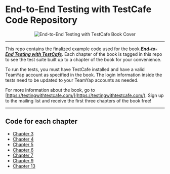 # End-to-End Testing with TestCafe Code Repository

<p align="center">
  <img src="https://dev-tester.com/content/images/static/testing_with_testcafe_book_cover_small.png" alt="End-to-End Testing with TestCafe Book Cover" />
</p>

---

This repo contains the finalized example code used for the book [**_End-to-End Testing with TestCafe_**](https://testingwithtestcafe.com/). Each chapter of the book is tagged in this repo to see the test suite built up to a chapter of the book for your convenience.

To run the tests, you must have TestCafe installed and have a valid TeamYap account as specified in the book. The login information inside the tests need to be updated to your TeamYap accounts as needed.

For more information about the book, go to [https://testingwithtestcafe.com/](https://testingwithtestcafe.com/). Sign up to the mailing list and receive the first three chapters of the book free!

---

## Code for each chapter

- [Chapter 3](https://github.com/testingwithtestcafe/end_to_end_testing_with_testcafe/tree/chapter-3)
- [Chapter 4](https://github.com/testingwithtestcafe/end_to_end_testing_with_testcafe/tree/chapter-4)
- [Chapter 5](https://github.com/testingwithtestcafe/end_to_end_testing_with_testcafe/tree/chapter-5)
- [Chapter 6](https://github.com/testingwithtestcafe/end_to_end_testing_with_testcafe/tree/chapter-6)
- [Chapter 7](https://github.com/testingwithtestcafe/end_to_end_testing_with_testcafe/tree/chapter-7)
- [Chapter 9](https://github.com/testingwithtestcafe/end_to_end_testing_with_testcafe/tree/chapter-9)
- [Chapter 13](https://github.com/testingwithtestcafe/end_to_end_testing_with_testcafe/tree/chapter-13)
